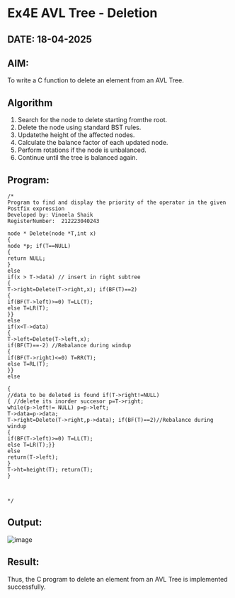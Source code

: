 # Ex4E AVL Tree - Deletion
## DATE: 18-04-2025
## AIM:
To write a C function to delete an element from an AVL Tree.
## Algorithm
1.	Search for the node to delete starting fromthe root.
2.	Delete the node using standard BST rules.
3.	Updatethe height of the affected nodes.
4.	Calculate the balance factor of each updated node.
5.	Perform rotations if the node is unbalanced.
6.	Continue until the tree is balanced again.
 
## Program:
```
/*
Program to find and display the priority of the operator in the given Postfix expression
Developed by: Vineela Shaik
RegisterNumber:  212223040243

node * Delete(node *T,int x)
{
node *p; if(T==NULL)
{
return NULL;
}
else
if(x > T->data) // insert in right subtree
{
T->right=Delete(T->right,x); if(BF(T)==2)
{
if(BF(T->left)>=0) T=LL(T);
else T=LR(T);
}}
else
if(x<T->data)
{
T->left=Delete(T->left,x);
if(BF(T)==-2) //Rebalance during windup
{
if(BF(T->right)<=0) T=RR(T);
else T=RL(T);
}}
else
 
{
//data to be deleted is found if(T->right!=NULL)
{ //delete its inorder succesor p=T->right;
while(p->left!= NULL) p=p->left;
T->data=p->data;
T->right=Delete(T->right,p->data); if(BF(T)==2)//Rebalance during windup
{
if(BF(T->left)>=0) T=LL(T);
else T=LR(T);}}
else
return(T->left);
}
T->ht=height(T); return(T);
}


  
*/
```

## Output:

![image](https://github.com/user-attachments/assets/349327f1-342a-4d3b-a459-7d9603e020e6)


## Result:
Thus, the C program to delete an element from an AVL Tree is implemented successfully.
